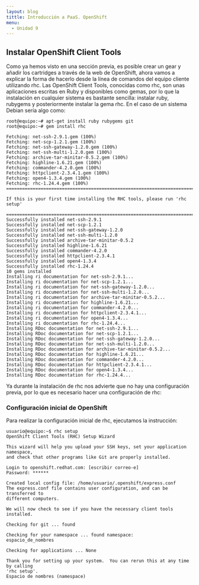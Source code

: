 ```yaml
---
layout: blog
tittle: Introducción a PaaS. OpenShift
menu:
  - Unidad 9
---
```


## Instalar OpenShift Client Tools

Como ya hemos visto en una sección previa, es posible crear un gear y añadir los
cartridges a través de la web de OpenShift, ahora vamos a explicar la forma de
hacerlo desde la línea de comandos  del equipo cliente utilizando rhc. Las
OpenShift Client Tools, conocidas como rhc, son unas aplicaciones escritas en
Ruby y disponibles como gemas, por lo que la instalación en cualquier sistema es
bastante sencilla: instalar ruby, rubygems y posteriormente instalar la gema
rhc. En el caso de un sistema Debian sería algo como:

    root@equipo:~# apt-get install ruby rubygems git
	root@equipo:~# gem install rhc
	
	Fetching: net-ssh-2.9.1.gem (100%)
	Fetching: net-scp-1.2.1.gem (100%)
	Fetching: net-ssh-gateway-1.2.0.gem (100%)
	Fetching: net-ssh-multi-1.2.0.gem (100%)
	Fetching: archive-tar-minitar-0.5.2.gem (100%)
	Fetching: highline-1.6.21.gem (100%)
	Fetching: commander-4.2.0.gem (100%)
	Fetching: httpclient-2.3.4.1.gem (100%)
	Fetching: open4-1.3.4.gem (100%)
	Fetching: rhc-1.24.4.gem (100%)
	===========================================================================
	
	If this is your first time installing the RHC tools, please run 'rhc setup'
	
	===========================================================================
	Successfully installed net-ssh-2.9.1
	Successfully installed net-scp-1.2.1
	Successfully installed net-ssh-gateway-1.2.0
	Successfully installed net-ssh-multi-1.2.0
	Successfully installed archive-tar-minitar-0.5.2
	Successfully installed highline-1.6.21
	Successfully installed commander-4.2.0
	Successfully installed httpclient-2.3.4.1
	Successfully installed open4-1.3.4
	Successfully installed rhc-1.24.4
	10 gems installed
	Installing ri documentation for net-ssh-2.9.1...
	Installing ri documentation for net-scp-1.2.1...
	Installing ri documentation for net-ssh-gateway-1.2.0...
	Installing ri documentation for net-ssh-multi-1.2.0...
	Installing ri documentation for archive-tar-minitar-0.5.2...
	Installing ri documentation for highline-1.6.21...
	Installing ri documentation for commander-4.2.0...
	Installing ri documentation for httpclient-2.3.4.1...
	Installing ri documentation for open4-1.3.4...
	Installing ri documentation for rhc-1.24.4...
	Installing RDoc documentation for net-ssh-2.9.1...
	Installing RDoc documentation for net-scp-1.2.1...
	Installing RDoc documentation for net-ssh-gateway-1.2.0...
	Installing RDoc documentation for net-ssh-multi-1.2.0...
	Installing RDoc documentation for archive-tar-minitar-0.5.2...
	Installing RDoc documentation for highline-1.6.21...
	Installing RDoc documentation for commander-4.2.0...
	Installing RDoc documentation for httpclient-2.3.4.1...
	Installing RDoc documentation for open4-1.3.4...
	Installing RDoc documentation for rhc-1.24.4...

Ya durante la instalación de rhc nos advierte que no hay una configuración
previa, por lo que es necesario hacer una configuración de rhc:

### Configuración inicial de OpenShift

Para realizar la configuración inicial de rhc, ejecutamos la instrucción:
	
    usuario@equipo:~$ rhc setup
	OpenShift Client Tools (RHC) Setup Wizard
 
    This wizard will help you upload your SSH keys, set your application namespace,
    and check that other programs like Git are properly installed.
 
    Login to openshift.redhat.com: [escribir correo-e]
    Password: ******
 
    Created local config file: /home/usuario/.openshift/express.conf
    The express.conf file contains user configuration, and can be transferred to
    different computers.
 
    We will now check to see if you have the necessary client tools installed.
 
    Checking for git ... found
 
    Checking for your namespace ... found namespace:
    espacio_de_nombres
 
    Checking for applications ... None
 
    Thank you for setting up your system.  You can rerun this at any time by calling
    'rhc setup'.
    Espacio de nombres (namespace)

<!-- Cada cuenta de usuario en OpenShift Online está asociada a un "espacio de -->
<!-- nombres" para generar un FQDN único para cada gear. En la configuración inicial -->
<!-- de la cuenta habrá que seleccionar un espacio de nombres que sea único, este -->
<!-- espacio de nombres se aplicará automáticamente a todos los gears que se creen. -->

<!-- Supongamos a partir de ahora que nuestro espacio de nombres en OpenShift -->
<!-- Online fuese "cepjerez" y el primer gear que creásemos tuviera el nombre -->
<!-- "joomla", entonces esta aplicación sería accesible a través de la -->
<!-- url http://joomla-cepjerez.rhcloud.com (no es un espacio de nombres real). -->

